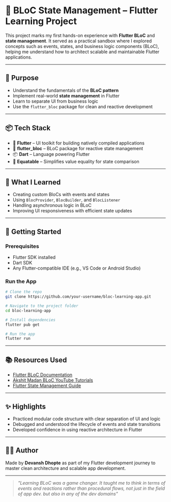 # 🧠 BLoC State Management – Flutter Learning Project

This project marks my first hands-on experience with **Flutter BLoC** and **state management**. It served as a practical sandbox where I explored concepts such as events, states, and business logic components (BLoC), helping me understand how to architect scalable and maintainable Flutter applications.

---

## 🎯 Purpose

- Understand the fundamentals of the **BLoC pattern**
- Implement real-world **state management** in Flutter
- Learn to separate UI from business logic
- Use the `flutter_bloc` package for clean and reactive development

---

## 📦 Tech Stack

- 💙 **Flutter** – UI toolkit for building natively compiled applications
- 🔁 **flutter_bloc** – BLoC package for reactive state management
- 📦 **Dart** – Language powering Flutter
- 🧱 **Equatable** – Simplifies value equality for state comparison

---

## 🧪 What I Learned

- Creating custom BloCs with events and states
- Using `BlocProvider`, `BlocBuilder`, and `BlocListener`
- Handling asynchronous logic in BLoC
- Improving UI responsiveness with efficient state updates

---

## 🚀 Getting Started

### Prerequisites

- Flutter SDK installed
- Dart SDK
- Any Flutter-compatible IDE (e.g., VS Code or Android Studio)

### Run the App

```bash
# Clone the repo
git clone https://github.com/your-username/bloc-learning-app.git

# Navigate to the project folder
cd bloc-learning-app

# Install dependencies
flutter pub get

# Run the app
flutter run
```

---

## 📚 Resources Used

- [Flutter BLoC Documentation](https://bloclibrary.dev/#/)
- [Akshit Madan BLoC YouTube Tutorials](https://shorturl.at/GOfoZ)
- [Flutter State Management Guide](https://docs.flutter.dev/data-and-backend/state-mgmt/intro)

---

## ✨ Highlights

- Practiced modular code structure with clear separation of UI and logic
- Debugged and understood the lifecycle of events and state transitions
- Developed confidence in using reactive architecture in Flutter

---

## 👨‍💻 Author

Made by **Devansh Dhopte** as part of my Flutter development journey to master clean architecture and scalable app development.

---

> _"Learning BLoC was a game changer. It taught me to think in terms of events and reactions rather than procedural flows, not just in the field of app dev. but also in any of the dev domains"_
